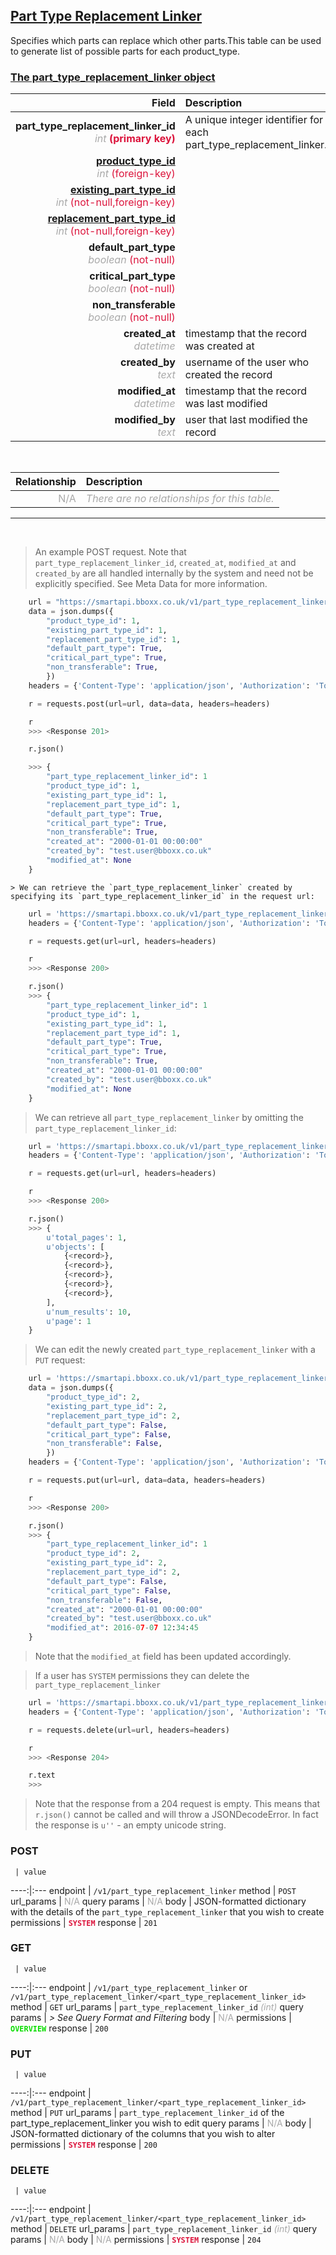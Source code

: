 ## <u>Part Type Replacement Linker</u>
Specifies which parts can replace which other parts.This table can be used to generate list of possible parts for each product_type.


### <u>The part_type_replacement_linker object</u>

Field | Description
------:|:------------
__part_type_replacement_linker_id__ <br><font color="DarkGray">_int_</font> <font color="Crimson">__(primary key)__</font> | A unique integer identifier for each part_type_replacement_linker.
__<a href="/#product-type">product_type_id</a>__ <br><font color="DarkGray">_int_</font> <font color="Crimson">(foreign-key)</font> | 
__<a href="/#existing-part-type">existing_part_type_id</a>__ <br><font color="DarkGray">_int_</font> <font color="Crimson">(not-null,foreign-key)</font> | 
__<a href="/#replacement-part-type">replacement_part_type_id</a>__ <br><font color="DarkGray">_int_</font> <font color="Crimson">(not-null,foreign-key)</font> | 
__default_part_type__ <br><font color="DarkGray">_boolean_</font> <font color="Crimson">(not-null)</font> | 
__critical_part_type__ <br><font color="DarkGray">_boolean_</font> <font color="Crimson">(not-null)</font> | 
__non_transferable__ <br><font color="DarkGray">_boolean_</font> <font color="Crimson">(not-null)</font> | 
__created_at__  <br><font color="DarkGray">_datetime_</font> | timestamp that the record was created at
__created_by__  <br><font color="DarkGray">_text_</font>| username of the user who created the record
__modified_at__ <br><font color="DarkGray">_datetime_</font>| timestamp that the record was last modified
__modified_by__ <br><font color="DarkGray">_text_</font>| user that last modified the record

<br>

Relationship | Description
-------------:|:------------
<font color="DarkGray">N/A</font> | <font color="DarkGray">_There are no relationships for this table._</font>

<hr>
<br>

> An example POST request. Note that `part_type_replacement_linker_id`, `created_at`, `modified_at` and `created_by` are all handled internally by the system and need not be explicitly specified. See Meta Data for more information.

```python
    url = "https://smartapi.bboxx.co.uk/v1/part_type_replacement_linker"
    data = json.dumps({
		"product_type_id": 1,
		"existing_part_type_id": 1,
		"replacement_part_type_id": 1,
		"default_part_type": True,
		"critical_part_type": True,
		"non_transferable": True,
		})
    headers = {'Content-Type': 'application/json', 'Authorization': 'Token token=A_VALID_TOKEN'}

    r = requests.post(url=url, data=data, headers=headers)

    r
    >>> <Response 201>

    r.json()

    >>> {
		"part_type_replacement_linker_id": 1
		"product_type_id": 1,
		"existing_part_type_id": 1,
		"replacement_part_type_id": 1,
		"default_part_type": True,
		"critical_part_type": True,
		"non_transferable": True,
		"created_at": "2000-01-01 00:00:00"
		"created_by": "test.user@bboxx.co.uk"
		"modified_at": None
	}
```

    > We can retrieve the `part_type_replacement_linker` created by specifying its `part_type_replacement_linker_id` in the request url:

```python
    url = 'https://smartapi.bboxx.co.uk/v1/part_type_replacement_linker/1'
    headers = {'Content-Type': 'application/json', 'Authorization': 'Token token=A_VALID_TOKEN'}

    r = requests.get(url=url, headers=headers)

    r
    >>> <Response 200>

    r.json()
    >>> {
		"part_type_replacement_linker_id": 1
		"product_type_id": 1,
		"existing_part_type_id": 1,
		"replacement_part_type_id": 1,
		"default_part_type": True,
		"critical_part_type": True,
		"non_transferable": True,
		"created_at": "2000-01-01 00:00:00"
		"created_by": "test.user@bboxx.co.uk"
		"modified_at": None
	}
```

> We can retrieve all `part_type_replacement_linker` by omitting the `part_type_replacement_linker_id`:

```python
    url = 'https://smartapi.bboxx.co.uk/v1/part_type_replacement_linker'
    headers = {'Content-Type': 'application/json', 'Authorization': 'Token token=A_VALID_TOKEN'}

    r = requests.get(url=url, headers=headers)

    r
    >>> <Response 200>

    r.json()
    >>> {
        u'total_pages': 1,
        u'objects': [
            {<record>},
            {<record>},
            {<record>},
            {<record>},
            {<record>},
        ],
        u'num_results': 10,
        u'page': 1
    }
```

> We can edit the newly created `part_type_replacement_linker` with a `PUT` request:

```python
    url = 'https://smartapi.bboxx.co.uk/v1/part_type_replacement_linker/1'
    data = json.dumps({
		"product_type_id": 2,
		"existing_part_type_id": 2,
		"replacement_part_type_id": 2,
		"default_part_type": False,
		"critical_part_type": False,
		"non_transferable": False,
		})
    headers = {'Content-Type': 'application/json', 'Authorization': 'Token token=A_VALID_TOKEN'}

    r = requests.put(url=url, data=data, headers=headers)

    r
    >>> <Response 200>

    r.json()
    >>> {
		"part_type_replacement_linker_id": 1
		"product_type_id": 2,
		"existing_part_type_id": 2,
		"replacement_part_type_id": 2,
		"default_part_type": False,
		"critical_part_type": False,
		"non_transferable": False,
		"created_at": "2000-01-01 00:00:00"
		"created_by": "test.user@bboxx.co.uk"
		"modified_at": 2016-07-07 12:34:45
	}
```
> Note that the `modified_at` field has been updated accordingly.

> If a user has `SYSTEM` permissions they can delete the `part_type_replacement_linker`

```python
    url = 'https://smartapi.bboxx.co.uk/v1/part_type_replacement_linker/1'
    headers = {'Content-Type': 'application/json', 'Authorization': 'Token token=A_VALID_TOKEN'}

    r = requests.delete(url=url, headers=headers)

    r
    >>> <Response 204>

    r.text
    >>>
```
> Note that the response from a 204 request is empty. This means that `r.json()` cannot be called and will throw a JSONDecodeError. In fact the response is `u''` - an empty unicode string.



### POST
     | value
 ----:|:---
endpoint | `/v1/part_type_replacement_linker`
method | `POST`
url_params | <font color="DarkGray">N/A</font>
query params | <font color="DarkGray">N/A</font>
body | JSON-formatted dictionary with the details of the `part_type_replacement_linker` that you wish to create
permissions | <font color="Crimson">__`SYSTEM`__</font>
response | `201`

### GET
     | value
 ----:|:---
endpoint | `/v1/part_type_replacement_linker` or `/v1/part_type_replacement_linker/<part_type_replacement_linker_id>`
method | `GET`
url_params | `part_type_replacement_linker_id` <font color="DarkGray">_(int)_</font>
query params | *> See Query Format and Filtering*
body | <font color="DarkGray">N/A</font>
permissions | <font color="Jade">__`OVERVIEW`__</font>
response | `200`

### PUT
     | value
 ----:|:---
endpoint | `/v1/part_type_replacement_linker/<part_type_replacement_linker_id>`
method | `PUT`
url_params | `part_type_replacement_linker_id` of the part_type_replacement_linker you wish to edit
query params | <font color="DarkGray">N/A</font>
body | JSON-formatted dictionary of the columns that you wish to alter
permissions | <font color="Crimson">__`SYSTEM`__</font>
response | `200`

### DELETE
     | value
 ----:|:---
endpoint | `/v1/part_type_replacement_linker/<part_type_replacement_linker_id>`
method | `DELETE`
url_params | `part_type_replacement_linker_id` <font color="DarkGray">_(int)_</font>
query params | <font color="DarkGray">N/A</font>
body | <font color="DarkGray">N/A</font>
permissions | <font color="Crimson">__`SYSTEM`__</font>
response | `204`

    